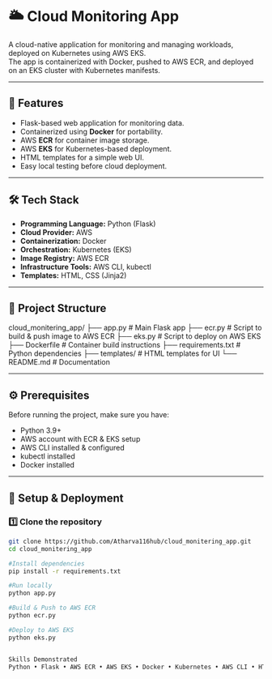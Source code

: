 # 🌥️ Cloud Monitoring App

A cloud-native application for monitoring and managing workloads, deployed on Kubernetes using AWS EKS.  
The app is containerized with Docker, pushed to AWS ECR, and deployed on an EKS cluster with Kubernetes manifests.

---

## 📌 Features
- Flask-based web application for monitoring data.
- Containerized using **Docker** for portability.
- AWS **ECR** for container image storage.
- AWS **EKS** for Kubernetes-based deployment.
- HTML templates for a simple web UI.
- Easy local testing before cloud deployment.

---

## 🛠️ Tech Stack
- **Programming Language:** Python (Flask)
- **Cloud Provider:** AWS
- **Containerization:** Docker
- **Orchestration:** Kubernetes (EKS)
- **Image Registry:** AWS ECR
- **Infrastructure Tools:** AWS CLI, kubectl
- **Templates:** HTML, CSS (Jinja2)

---

## 📂 Project Structure
cloud_monitering_app/
├── app.py # Main Flask app
├── ecr.py # Script to build & push image to AWS ECR
├── eks.py # Script to deploy on AWS EKS
├── Dockerfile # Container build instructions
├── requirements.txt # Python dependencies
├── templates/ # HTML templates for UI
└── README.md # Documentation


---

## ⚙️ Prerequisites
Before running the project, make sure you have:
- Python 3.9+
- AWS account with ECR & EKS setup
- AWS CLI installed & configured
- kubectl installed
- Docker installed

---

## 🚀 Setup & Deployment

### 1️⃣ Clone the repository
```bash
git clone https://github.com/Atharva116hub/cloud_monitering_app.git
cd cloud_monitering_app

#Install dependencies
pip install -r requirements.txt

#Run locally
python app.py

#Build & Push to AWS ECR
python ecr.py

#Deploy to AWS EKS
python eks.py


Skills Demonstrated
Python • Flask • AWS ECR • AWS EKS • Docker • Kubernetes • AWS CLI • HTML/CSS • Cloud Monitoring
